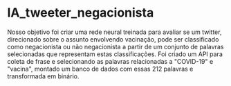 # IA_tweeter_negacionista
Nosso objetivo foi criar uma rede neural treinada para avaliar se um twitter, direcionado sobre o assunto envolvendo vacinação, pode ser classificado como negacionista ou não negacionista a partir de um conjunto de palavras selecionadas que representam estas classificações.
Foi criado um API para coleta de frase e selecionando as palavras relacionadas a "COVID-19" e "vacina", montado um banco de dados com essas 212 palavras e transformada em binário.
